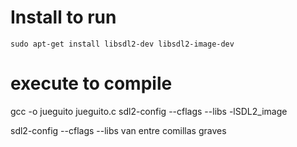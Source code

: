 # Install to run

`sudo apt-get install libsdl2-dev libsdl2-image-dev`

# execute to compile

gcc -o jueguito jueguito.c sdl2-config --cflags --libs -lSDL2_image

sdl2-config --cflags --libs van entre comillas graves


